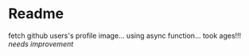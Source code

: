# Readme

fetch github users's profile image...
using async function...
took ages!!!
_needs improvement_
